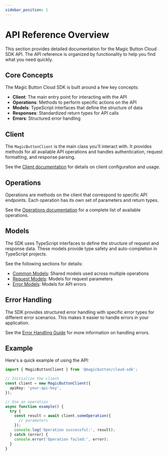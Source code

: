 ```yaml
---
sidebar_position: 1
---
```


# API Reference Overview

This section provides detailed documentation for the Magic Button Cloud SDK API. The API reference is organized by functionality to help you find what you need quickly.

## Core Concepts

The Magic Button Cloud SDK is built around a few key concepts:

- **Client**: The main entry point for interacting with the API
- **Operations**: Methods to perform specific actions on the API
- **Models**: TypeScript interfaces that define the structure of data
- **Responses**: Standardized return types for API calls
- **Errors**: Structured error handling

## Client

The `MagicButtonClient` is the main class you'll interact with. It provides methods for all available API operations and handles authentication, request formatting, and response parsing.

See the [Client documentation](client) for details on client configuration and usage.

## Operations

Operations are methods on the client that correspond to specific API endpoints. Each operation has its own set of parameters and return types.

See the [Operations documentation](operations) for a complete list of available operations.

## Models

The SDK uses TypeScript interfaces to define the structure of request and response data. These models provide type safety and auto-completion in TypeScript projects.

See the following sections for details:
- [Common Models](models/common): Shared models used across multiple operations
- [Request Models](models/requests): Models for request parameters
- [Error Models](models/errors): Models for API errors

## Error Handling

The SDK provides structured error handling with specific error types for different error scenarios. This makes it easier to handle errors in your application.

See the [Error Handling Guide](/docs/guides/error-handling) for more information on handling errors.

## Example

Here's a quick example of using the API:

```typescript
import { MagicButtonClient } from '@magicbutton/cloud-sdk';

// Initialize the client
const client = new MagicButtonClient({
  apiKey: 'your-api-key',
});

// Use an operation
async function example() {
  try {
    const result = await client.someOperation({
      // parameters
    });
    console.log('Operation successful:', result);
  } catch (error) {
    console.error('Operation failed:', error);
  }
}
```